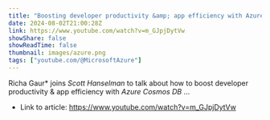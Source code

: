 ```yaml
---
title: "Boosting developer productivity &amp; app efficiency with Azure Cosmos DB | Azure Friday"
date: 2024-08-02T21:00:28Z
link: https://www.youtube.com/watch?v=m_GJpjDytVw
showShare: false
showReadTime: false
thumbnail: images/azure.png
tags: ["youtube.com/@MicrosoftAzure"]
---
```

Richa Gaur* joins *Scott Hanselman* to talk about how to boost developer productivity & app efficiency with *Azure Cosmos DB* ...

- Link to article: https://www.youtube.com/watch?v=m_GJpjDytVw